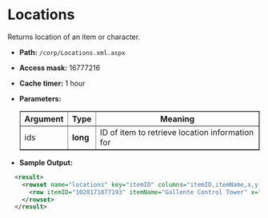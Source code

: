 # Locations

Returns location of an item or character.

* __Path:__ ``/corp/Locations.xml.aspx``
* __Access mask:__ 16777216
* __Cache timer:__ 1 hour  
* __Parameters:__
	<table border="1">
		<tbody>
            <tr>
                <th>Argument</th>
                <th>Type</th>
                <th>Meaning</th>
            </tr>
             <tr>
                <td>ids</td>
                <td><strong>long</strong></td>
                <td>ID of item to retrieve location information for</td>
            </tr>
		</tbody>
	</table>

* __Sample Output:__
```xml
  <result>
    <rowset name="locations" key="itemID" columns="itemID,itemName,x,y,z">
      <row itemID="1020171077193" itemName="Gallente Control Tower" x="-67142925360" y="-8145422240" z="-1403156520"/>
    </rowset>
  </result>
```
